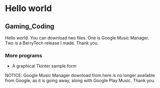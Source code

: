 


Hello world 
=======
## Gaming_Coding
Hello world.
You can download two files.
One is Google Music Manager.
Two is a BerryTech release I made.
Thank you.

### More programs
- A graphical Tkinter sample form

NOTICE:
Google Music Manager download from here is no longer available from Google, as it is going away, along with Google Play Music. Thank you.

